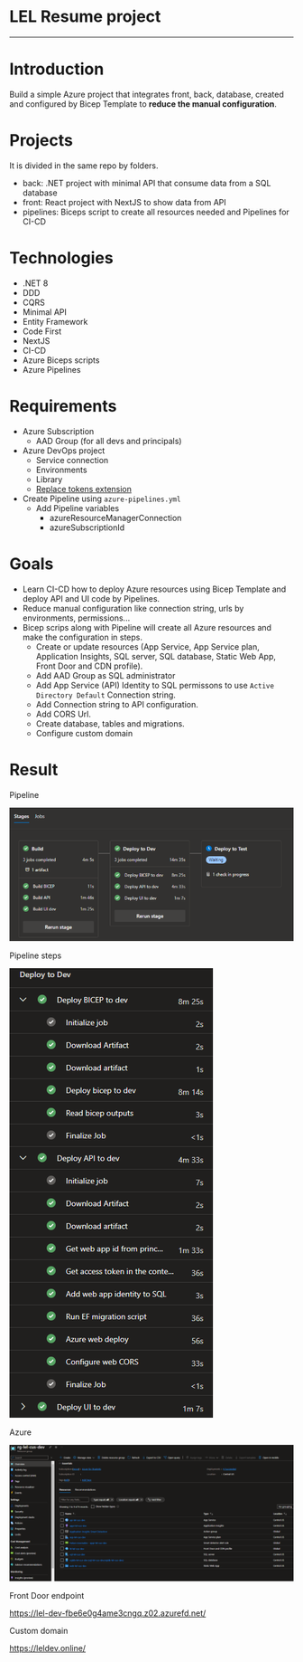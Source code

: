 # LEL Resume project 
----

# Introduction

Build a simple Azure project that integrates front, back, database, created and configured by Bicep Template to **reduce the manual configuration**.

# Projects

It is divided in the same repo by folders.

* back: .NET project with minimal API that consume data from a SQL database
* front: React project with NextJS to show data from API
* pipelines: Biceps script to create all resources needed and Pipelines for CI-CD

# Technologies

* .NET 8
* DDD
* CQRS
* Minimal API
* Entity Framework
* Code First
* NextJS
* CI-CD
* Azure Biceps scripts
* Azure Pipelines

# Requirements

* Azure Subscription
    * AAD Group (for all devs and principals)
* Azure DevOps project
    * Service connection
    * Environments
    * Library
    * [Replace tokens extension](https://marketplace.visualstudio.com/items?itemName=qetza.replacetokens)
* Create Pipeline using `azure-pipelines.yml` 
    * Add Pipeline variables
        * azureResourceManagerConnection
        * azureSubscriptionId

# Goals

* Learn CI-CD how to deploy Azure resources using Bicep Template and deploy API and UI code by Pipelines.
* Reduce manual configuration like connection string, urls by environments, permissions...
* Bicep scrips along with Pipeline will create all Azure resources and make the configuration in steps.
    * Create or update resources (App Service, App Service plan, Application Insights, SQL server, SQL database, Static Web App, Front Door and CDN profile).
    * Add AAD Group as SQL administrator
    * Add App Service (API) Identity to SQL permissons to use `Active Directory Default` Connection string.
    * Add Connection string to API configuration.
    * Add CORS Url.
    * Create database, tables and migrations.
    * Configure custom domain

# Result

Pipeline

![pipeline](./img/pipeline.png)

Pipeline steps

![steps](./img/steps.png)

Azure

![azure](./img/azure.png)

Front Door endpoint

https://lel-dev-fbe6e0g4ame3cngq.z02.azurefd.net/

Custom domain

https://leldev.online/
